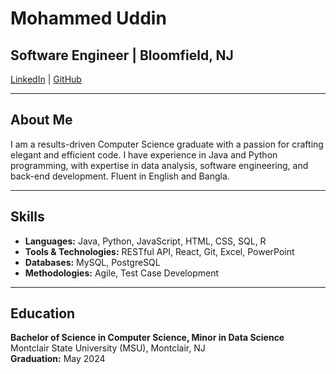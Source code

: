 # Mohammed Uddin

## Software Engineer | Bloomfield, NJ

[LinkedIn](https://www.linkedin.com/in/uddin-mohammed1/) | [GitHub](https://github.com/muddin612)

---

## About Me

I am a results-driven Computer Science graduate with a passion for crafting elegant and efficient code. I have experience in Java and Python programming, with expertise in data analysis, software engineering, and back-end development. Fluent in English and Bangla.

---

## Skills

- **Languages:** Java, Python, JavaScript, HTML, CSS, SQL, R
- **Tools & Technologies:** RESTful API, React, Git, Excel, PowerPoint
- **Databases:** MySQL, PostgreSQL
- **Methodologies:** Agile, Test Case Development

---

## Education

**Bachelor of Science in Computer Science, Minor in Data Science**  
Montclair State University (MSU), Montclair, NJ  
**Graduation:** May 2024  

<!---
muddin612/muddin612 is a ✨ special ✨ repository because its `README.md` (this file) appears on your GitHub profile.
You can click the Preview link to take a look at your changes.
--->
